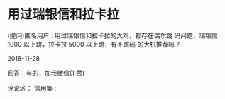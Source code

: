 # 用过瑞银信和拉卡拉

(提问)匿名用户 : 用过瑞银信和拉卡拉的大鸡，都存在偶尔跳 码问题，瑞银信 1000 以上跳，拉卡拉 5000 以上跳，有不跳码 的大机推荐吗？

2018-11-28

回答：有的，加我微信(1 赞)

评论区： 信用集 :